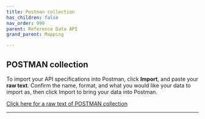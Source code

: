 ```yaml
---
title: Postman collection
has_children: false
nav_order: 999
parent: Reference Data API
grand_parent: Mapping

---
```

## POSTMAN collection

To import your API specifications into Postman, click **Import**, and paste your **raw text**.
Confirm the name, format, and what you would like your data to import as, then click Import to bring your data into Postman.

<a href="https://docs.integratedpanel.toluna.com/resources/ref-data-api.txt" target="_blank" class="btn">Click here for a raw text of POSTMAN collection</a>

---